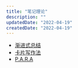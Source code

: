 ```yaml
---
title: "笔记理论"
description: ""
updatedDate: "2022-04-19"
createdDate: "2022-04-19"
---
```


- [渐进式总结](https://www.notion.so/3a8c5d77b5be42c58719d174bfbfa935)
- [卡片写作法](https://book.douban.com/subject/30216624/)
- [P.A.R.A](https://www.notion.so/P-A-R-A-Notion-19909e5aac3049d887197dcfb1e97fd5)
